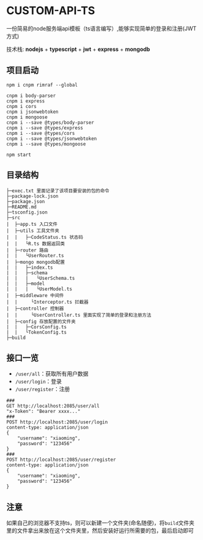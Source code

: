 

# CUSTOM-API-TS

一份简易的node服务端api模板（ts语言编写）,能够实现简单的登录和注册(JWT方式)

技术栈: **nodejs** + **typescript** + **jwt** + **express** + **mongodb**



## 项目启动

```shell
npm i cnpm rimraf --global

cnpm i body-parser
cnpm i express
cnpm i cors
cnpm i jsonwebtoken
cnpm i mongoose
cnpm i --save @types/body-parser
cnpm i --save @types/express
cnpm i --save @types/cors
cnpm i --save @types/jsonwebtoken
cnpm i --save @types/mongoose

npm start
```



## 目录结构

```
├─exec.txt 里面记录了该项目要安装的包的命令
├─package-lock.json
├─package.json
├─README.md
├─tsconfig.json
├─src
|  ├─app.ts 入口文件
|  ├─utils 工具文件夹
|  |   ├─CodeStatus.ts 状态码
|  |   └R.ts 数据返回类
|  ├─router 路由
|  |   └UserRouter.ts
|  ├─mongo mongodb配置
|  |   ├─index.ts
|  |   ├─schema
|  |   |   └UserSchema.ts
|  |   ├─model
|  |   |   └UserModel.ts
|  ├─middleware 中间件
|  |     └Interceptor.ts 拦截器
|  ├─controller 控制器
|  |     └UserController.ts 里面实现了简单的登录和注册方法
|  ├─config 存放配置的文件夹
|  |   ├─CorsConfig.ts
|  |   └TokenConfig.ts
├─build
```



## 接口一览

- `/user/all`：获取所有用户数据
- `/user/login`：登录
- `/user/register`：注册

```http
###
GET http://localhost:2085/user/all
"x-Token": "Bearer xxxx..."
###
POST http://localhost:2085/user/login
content-type: application/json
{
    "username": "xiaoming",
    "password": "123456"
}
###
POST http://localhost:2085/user/register
content-type: application/json
{
    "username": "xiaoming",
    "password": "123456"
}
```



## 注意

如果自己的浏览器不支持ts，则可以新建一个文件夹(命名随便)，将`build`文件夹里的文件拿出来放在这个文件夹里，然后安装好运行所需要的包，最后启动即可

